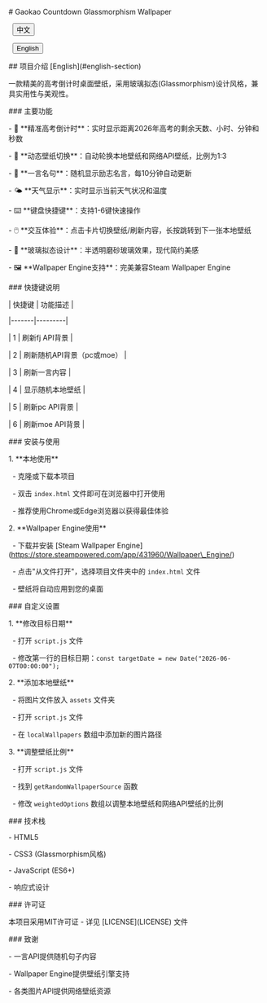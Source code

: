 \# Gaokao Countdown Glassmorphism Wallpaper



<div class="language-switcher">

&nbsp; <button id="cnBtn" class="active">中文</button>

&nbsp; <button id="enBtn">English</button>

</div>



\## 项目介绍 \[English](#english-section)



<div class="cn-content">



一款精美的高考倒计时桌面壁纸，采用玻璃拟态(Glassmorphism)设计风格，兼具实用性与美观性。



\### 主要功能



\- 📅 \*\*精准高考倒计时\*\*：实时显示距离2026年高考的剩余天数、小时、分钟和秒数

\- 🌅 \*\*动态壁纸切换\*\*：自动轮换本地壁纸和网络API壁纸，比例为1:3

\- 💬 \*\*一言名句\*\*：随机显示励志名言，每10分钟自动更新

\- 🌤️ \*\*天气显示\*\*：实时显示当前天气状况和温度

\- ⌨️ \*\*键盘快捷键\*\*：支持1-6键快速操作

\- 🖱️ \*\*交互体验\*\*：点击卡片切换壁纸/刷新内容，长按跳转到下一张本地壁纸

\- 🎨 \*\*玻璃拟态设计\*\*：半透明磨砂玻璃效果，现代简约美感

\- 🖼️ \*\*Wallpaper Engine支持\*\*：完美兼容Steam Wallpaper Engine




\### 快捷键说明



| 快捷键 | 功能描述 |

|-------|---------|

| 1     | 刷新fj API背景 |

| 2     | 刷新随机API背景（pc或moe） |

| 3     | 刷新一言内容 |

| 4     | 显示随机本地壁纸 |

| 5     | 刷新pc API背景 |

| 6     | 刷新moe API背景 |



\### 安装与使用



1\. \*\*本地使用\*\*

&nbsp;  - 克隆或下载本项目

&nbsp;  - 双击 `index.html` 文件即可在浏览器中打开使用

&nbsp;  - 推荐使用Chrome或Edge浏览器以获得最佳体验



2\. \*\*Wallpaper Engine使用\*\*

&nbsp;  - 下载并安装 \[Steam Wallpaper Engine](https://store.steampowered.com/app/431960/Wallpaper\_Engine/)

&nbsp;  - 点击"从文件打开"，选择项目文件夹中的 `index.html` 文件

&nbsp;  - 壁纸将自动应用到您的桌面



\### 自定义设置



1\. \*\*修改目标日期\*\*

&nbsp;  - 打开 `script.js` 文件

&nbsp;  - 修改第一行的目标日期：`const targetDate = new Date("2026-06-07T00:00:00");`



2\. \*\*添加本地壁纸\*\*

&nbsp;  - 将图片文件放入 `assets` 文件夹

&nbsp;  - 打开 `script.js` 文件

&nbsp;  - 在 `localWallpapers` 数组中添加新的图片路径



3\. \*\*调整壁纸比例\*\*

&nbsp;  - 打开 `script.js` 文件

&nbsp;  - 找到 `getRandomWallpaperSource` 函数

&nbsp;  - 修改 `weightedOptions` 数组以调整本地壁纸和网络API壁纸的比例



\### 技术栈



\- HTML5

\- CSS3 (Glassmorphism风格)

\- JavaScript (ES6+)

\- 响应式设计



\### 许可证



本项目采用MIT许可证 - 详见 \[LICENSE](LICENSE) 文件



\### 致谢



\- 一言API提供随机句子内容

\- Wallpaper Engine提供壁纸引擎支持

\- 各类图片API提供网络壁纸资源



</div>



<div id="english-section" class="en-content" style="display: none;">



\## Project Introduction



A beautiful Gaokao countdown desktop wallpaper with glassmorphism design style, combining practicality and aesthetics.



\### Key Features



\- 📅 \*\*Precise Gaokao Countdown\*\*：Real-time display of days, hours, minutes and seconds remaining until the 2026 college entrance examination

\- 🌅 \*\*Dynamic Wallpaper Switching\*\*：Automatically rotate local wallpapers and network API wallpapers in a 1:3 ratio

\- 💬 \*\*Hitokoto Quotes\*\*：Randomly display inspirational quotes, auto-refresh every 10 minutes

\- 🌤️ \*\*Weather Display\*\*：Show current weather conditions and temperature

\- ⌨️ \*\*Keyboard Shortcuts\*\*：Support 1-6 key quick operations

\- 🖱️ \*\*Interactive Experience\*\*：Click cards to switch wallpapers/refresh content, long press to jump to next local wallpaper

\- 🎨 \*\*Glassmorphism Design\*\*：Translucent frosted glass effect, modern minimalist aesthetic

\- 🖼️ \*\*Wallpaper Engine Support\*\*：Perfectly compatible with Steam Wallpaper Engine



\### Preview



!\[Preview](https://via.placeholder.com/800x450?text=Gaokao+Countdown+Wallpaper+Preview)



\### Shortcut Keys



| Key | Function Description |

|-----|---------------------|

| 1   | Refresh fj API background |

| 2   | Refresh random API background (pc or moe) |

| 3   | Refresh Hitokoto content |

| 4   | Show random local wallpaper |

| 5   | Refresh pc API background |

| 6   | Refresh moe API background |



\### Installation \& Usage



1\. \*\*Local Use\*\*

&nbsp;  - Clone or download this project

&nbsp;  - Double-click the `index.html` file to open it in a browser

&nbsp;  - Chrome or Edge browser is recommended for the best experience



2\. \*\*Wallpaper Engine Use\*\*

&nbsp;  - Download and install \[Steam Wallpaper Engine](https://store.steampowered.com/app/431960/Wallpaper\_Engine/)

&nbsp;  - Click "Open from file" and select the `index.html` file in the project folder

&nbsp;  - The wallpaper will be automatically applied to your desktop



\### Customization



1\. \*\*Modify Target Date\*\*

&nbsp;  - Open the `script.js` file

&nbsp;  - Modify the target date in the first line: `const targetDate = new Date("2026-06-07T00:00:00");`



2\. \*\*Add Local Wallpapers\*\*

&nbsp;  - Place image files in the `assets` folder

&nbsp;  - Open the `script.js` file

&nbsp;  - Add new image paths to the `localWallpapers` array



3\. \*\*Adjust Wallpaper Ratio\*\*

&nbsp;  - Open the `script.js` file

&nbsp;  - Find the `getRandomWallpaperSource` function

&nbsp;  - Modify the `weightedOptions` array to adjust the ratio of local wallpapers to network API wallpapers



\### Technology Stack



\- HTML5

\- CSS3 (Glassmorphism style)

\- JavaScript (ES6+)

\- Responsive Design



\### License



This project is licensed under the MIT License - see the \[LICENSE](LICENSE) file for details



\### Acknowledgements



\- Hitokoto API for providing random quotes

\- Wallpaper Engine for providing wallpaper engine support

\- Various image APIs for providing network wallpaper resources



</div>



<script>

&nbsp; document.addEventListener('DOMContentLoaded', function() {

&nbsp;   const cnBtn = document.getElementById('cnBtn');

&nbsp;   const enBtn = document.getElementById('enBtn');

&nbsp;   const cnContent = document.querySelector('.cn-content');

&nbsp;   const enContent = document.querySelector('.en-content');

&nbsp;   

&nbsp;   cnBtn.addEventListener('click', function() {

&nbsp;     cnContent.style.display = 'block';

&nbsp;     enContent.style.display = 'none';

&nbsp;     cnBtn.classList.add('active');

&nbsp;     enBtn.classList.remove('active');

&nbsp;   });

&nbsp;   

&nbsp;   enBtn.addEventListener('click', function() {

&nbsp;     cnContent.style.display = 'none';

&nbsp;     enContent.style.display = 'block';

&nbsp;     enBtn.classList.add('active');

&nbsp;     cnBtn.classList.remove('active');

&nbsp;   });

&nbsp; });

</script>



<style>

&nbsp; .language-switcher {

&nbsp;   position: fixed;

&nbsp;   top: 20px;

&nbsp;   right: 20px;

&nbsp;   z-index: 1000;

&nbsp; }

&nbsp; 

&nbsp; .language-switcher button {

&nbsp;   padding: 8px 16px;

&nbsp;   margin-left: 8px;

&nbsp;   border: none;

&nbsp;   border-radius: 4px;

&nbsp;   background-color: #f0f0f0;

&nbsp;   cursor: pointer;

&nbsp;   transition: all 0.3s ease;

&nbsp; }

&nbsp; 

&nbsp; .language-switcher button.active {

&nbsp;   background-color: #4CAF50;

&nbsp;   color: white;

&nbsp; }

&nbsp; 

&nbsp; .language-switcher button:hover {

&nbsp;   opacity: 0.8;

&nbsp; }

&nbsp; 

&nbsp; table {

&nbsp;   width: 100%;

&nbsp;   border-collapse: collapse;

&nbsp;   margin: 20px 0;

&nbsp; }

&nbsp; 

&nbsp; th, td {

&nbsp;   padding: 12px;

&nbsp;   text-align: left;

&nbsp;   border-bottom: 1px solid #ddd;

&nbsp; }

&nbsp; 

&nbsp; th {

&nbsp;   background-color: #f2f2f2;

&nbsp; }

</style>

